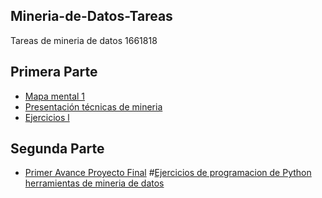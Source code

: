 ## Mineria-de-Datos-Tareas
Tareas de mineria de datos 1661818
## Primera Parte
* [Mapa mental 1](https://github.com/Zoulrix/Mineria-de-Datos-Tareas/blob/master/MapaMental_1_1661818.Pdf)
* [Presentación técnicas de mineria](https://github.com/RodolfoTorresContreras/Mineria_de_datos/blob/master/Clase/Regresion%20lineal.pdf)
* [Ejercicios l](https://github.com/RodolfoTorresContreras/Mineria_de_datos/blob/master/Ejercicios%20Tarea/Ejercicio%20Regresi%C3%B3n%20Lineal.ipynb)
## Segunda Parte
* [Primer Avance Proyecto Final](https://github.com/Zoulrix/Mineria-de-Datos-Tareas/blob/master/Primer%20avance%20de%20proyecto%20integrador.pdf)
#[Ejercicios de programacion de Python herramientas de mineria de datos](https://github.com/Zoulrix/Mineria-de-Datos-Tareas/blob/master/Ejercicios%20de%20programacion%20de%20Python%20herramientas%20de%20mineria%20de%20datos.ipynb)
